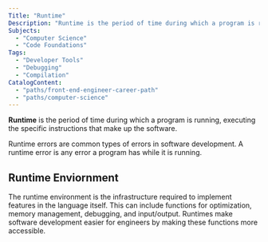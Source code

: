 ```yaml
---
Title: "Runtime"
Description: "Runtime is the period of time during which a program is running."
Subjects:
  - "Computer Science"
  - "Code Foundations"
Tags:
  - "Developer Tools"
  - "Debugging"
  - "Compilation"
CatalogContent:
  - "paths/front-end-engineer-career-path"
  - "paths/computer-science"
---
```


**Runtime** is the period of time during which a program is running, executing the specific instructions that make up the software.

Runtime errors are common types of errors in software development. A runtime error is any error a program has while it is running.

## Runtime Enviornment

The runtime environment is the infrastructure required to implement features in the language itself. This can include functions for optimization, memory management, debugging, and input/output. Runtimes make software development easier for engineers by making these functions more accessible.
